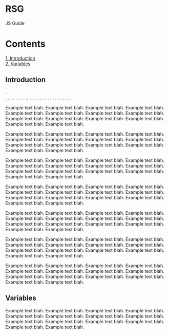 # RSG
JS Guide

# Contents
[1. Introduction](#introduction)\
[2. Variables](#variables)

## Introduction

.  
.
.
.
.
.
.
.
.
..
.
.
.
.
.
.
.
.
.
.
.
.
.
.
.
.
.

Example text blah. Example text blah. Example text blah. Example text blah. 
Example text blah. Example text blah. Example text blah. Example text blah. 
Example text blah. Example text blah. Example text blah. Example text blah. 
Example text blah. Example text blah. 

Example text blah. Example text blah. Example text blah. Example text blah. 
Example text blah. Example text blah. Example text blah. Example text blah. 
Example text blah. Example text blah. Example text blah. Example text blah. 
Example text blah. Example text blah. 

Example text blah. Example text blah. Example text blah. Example text blah. 
Example text blah. Example text blah. Example text blah. Example text blah. 
Example text blah. Example text blah. Example text blah. Example text blah. 
Example text blah. Example text blah. 

Example text blah. Example text blah. Example text blah. Example text blah. 
Example text blah. Example text blah. Example text blah. Example text blah. 
Example text blah. Example text blah. Example text blah. Example text blah. 
Example text blah. Example text blah. 

Example text blah. Example text blah. Example text blah. Example text blah. 
Example text blah. Example text blah. Example text blah. Example text blah. 
Example text blah. Example text blah. Example text blah. Example text blah. 
Example text blah. Example text blah. 

Example text blah. Example text blah. Example text blah. Example text blah. 
Example text blah. Example text blah. Example text blah. Example text blah. 
Example text blah. Example text blah. Example text blah. Example text blah. 
Example text blah. Example text blah. 

Example text blah. Example text blah. Example text blah. Example text blah. 
Example text blah. Example text blah. Example text blah. Example text blah. 
Example text blah. Example text blah. Example text blah. Example text blah. 
Example text blah. Example text blah. 


## Variables

Example text blah. Example text blah. Example text blah. Example text blah. 
Example text blah. Example text blah. Example text blah. Example text blah. 
Example text blah. Example text blah. Example text blah. Example text blah. 
Example text blah. Example text blah. 
